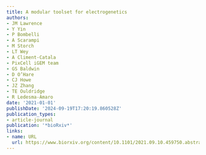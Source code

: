 ```yaml
---
title: A modular toolset for electrogenetics
authors:
- JM Lawrence
- Y Yin
- P Bombelli
- A Scarampi
- M Storch
- LT Wey
- A Climent-Catala
- PixCell iGEM team
- GS Baldwin
- D O’Hare
- CJ Howe
- JZ Zhang
- TE Ouldridge
- R Ledesma-Amaro
date: '2021-01-01'
publishDate: '2024-09-19T17:20:19.860528Z'
publication_types:
- article-journal
publication: '*bioRxiv*'
links:
- name: URL
  url: https://www.biorxiv.org/content/10.1101/2021.09.10.459750.abstract
---
```

